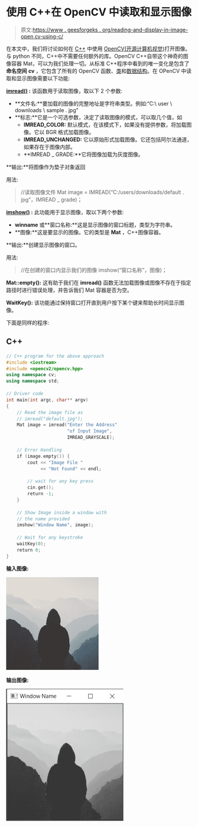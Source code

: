 # 使用 C++在 OpenCV 中读取和显示图像

> 原文:[https://www . geesforgeks . org/reading-and-display-in-image-open cv-using-c/](https://www.geeksforgeeks.org/reading-and-displaying-an-image-in-opencv-using-c/)

在本文中，我们将讨论如何在 [C++](https://www.geeksforgeeks.org/c-plus-plus/) 中使用 [OpenCV(开源计算机视觉)](https://www.geeksforgeeks.org/top-7-most-popular-computer-vision-tools-in-2020/)打开图像。与 python 不同，C++中不需要任何额外的库。OpenCV C++自带这个神奇的图像容器 Mat，可以为我们处理一切。从标准 C++程序中看到的唯一变化是包含了**命名空间** **cv** ，它包含了所有的 OpenCV 函数、[类](https://www.geeksforgeeks.org/c-classes-and-objects/)和[数据结构](https://www.geeksforgeeks.org/data-structures/)。在 OPenCV 中读取和显示图像需要以下功能:

**<u>imread()</u> :** 该函数用于读取图像，取以下 2 个参数:

*   **文件名:**要加载的图像的完整地址是字符串类型。例如:“C:\ user \ downloads \ sample . jpg”
*   **标志:**它是一个可选参数，决定了读取图像的模式，可以取几个值，如
    *   **IMREAD_COLOR:** 默认模式，在该模式下，如果没有提供参数，将加载图像。它以 BGR 格式加载图像。
    *   **IMREAD_UNCHANGED:** 它以原始形式加载图像。它还包括阿尔法通道，如果存在于图像内部。
    *   **IMREAD _ GRADE:**它将图像加载为灰度图像。

**输出:**将图像作为垫子对象返回

用法:

> //读取图像文件
> Mat image = IMREAD(“C:/users/downloads/default . jpg”，IMREAD _ grade)；

**<u>imshow()</u> :** 此功能用于显示图像，取以下两个参数:

*   **winname** 或**窗口名称:**这是显示图像的窗口标题，类型为字符串。
*   **图像:**这是要显示的图像。它的类型是 **Mat** ，C++图像容器。

**输出:**创建显示图像的窗口。

用法:

> //在创建的窗口内显示我们的图像
> imshow(“窗口名称”，图像)；

**Mat::empty():** 这有助于我们在 **imread()** 函数无法加载图像或图像不存在于指定路径时进行错误处理，并告诉我们 Mat 容器是否为空。

**WaitKey():** 该功能通过保持窗口打开直到用户按下某个键来帮助长时间显示图像。

下面是同样的程序:

## C++

```cpp
// C++ program for the above approach
#include <iostream>
#include <opencv2/opencv.hpp>
using namespace cv;
using namespace std;

// Driver code
int main(int argc, char** argv)
{
    // Read the image file as
    // imread("default.jpg");
    Mat image = imread("Enter the Address"
                       "of Input Image",
                       IMREAD_GRAYSCALE);

    // Error Handling
    if (image.empty()) {
        cout << "Image File "
             << "Not Found" << endl;

        // wait for any key press
        cin.get();
        return -1;
    }

    // Show Image inside a window with
    // the name provided
    imshow("Window Name", image);

    // Wait for any keystroke
    waitKey(0);
    return 0;
}
```

**输入图像:**

[![](img/10f1071b87c14dc0cbb1403f2139fab8.png)](https://media.geeksforgeeks.org/wp-content/uploads/20201213022405/default.jpg)

**输出图像:**

[![](img/22334418d5ba0814abd3d00307f05eb6.png)](https://media.geeksforgeeks.org/wp-content/uploads/20201213022946/ss.jpg)